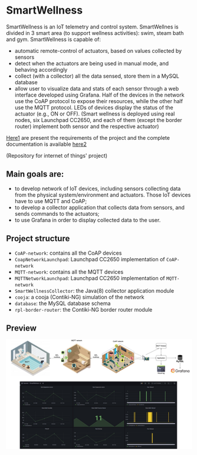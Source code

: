 # SmartWellness
SmartWellness is an IoT telemetry and control system. SmartWellnes is divided in 3 smart area (to support wellness activities): swim, steam bath and gym. 
SmartWellness is capable of:
- automatic remote-control of actuators, based on values collected by sensors
- detect when the actuators are being used in manual mode, and behaving accordingly
- collect (with a collector) all the data sensed, store them in a MySQL database
- allow user to visualize data and stats of each sensor through a web interface developed using Grafana.
Half of the devices in the network use the CoAP protocol to expose their resources, while the other half use the MQTT protocol.
LEDs of devices display the status of the actuator (e.g., ON or OFF).
(Smart wellness is deployed using real nodes, six Launchpad CC2650, and each of them (except the border router) implement both sensor and the respective actuator)

[Here1](requirements.pdf) are present the requirements of the project and the complete documentation is available [here2](documentation.pdf)

(Repository for internet of things' project)

## Main goals are:
- to develop network of IoT devices, including sensors collecting data from the physical system/environment and actuators. Those IoT devices have to use MQTT and CoAP;
- to develop a collector application that collects data from sensors, and sends commands to the actuators;
- to use Grafana in order to display collected data to the user.

## Project structure
 - `CoAP-network`: contains all the CoAP devices
 - `CoapNetworkLaunchpad`:  Launchpad CC2650 implementation of `CoAP-network`
 - `MQTT-network`: contains all the MQTT devices
 - `MQTTNetworkLaunchpad`:  Launchpad CC2650 implementation of `MQTT-network`
 - `SmartWellnessCollector`: the Java(8) collector application module
 - `cooja`: a cooja (Contiki-NG) simulation of the network
 - `database`: the MySQL database schema
 - `rpl-border-router`: the Contiki-NG border router module

## Preview
<p align="center">
  <img src="preview.png" alt="preview" width="700px"/> 
</p>
